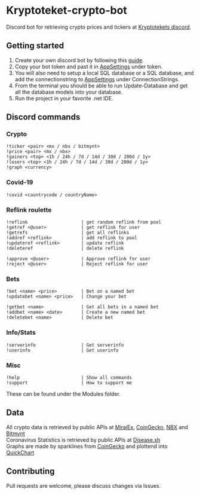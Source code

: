 # Kryptoteket-crypto-bot
Discord bot for retrieving crypto prices and tickers at [Kryptotekets discord](https://discord.gg/heWSa5n).

## Getting started

1. Create your own discord bot by following this [guide](https://discordpy.readthedocs.io/en/latest/discord.html).
2. Copy your bot token and past it in [AppSettings](https://github.com/loekensgard/kryptoteket-crypto-bot/blob/master/Kryptoteket.Bot/appsettings.json) under token.
3. You will also need to setup a local SQL database or a SQL database, and add the connectionstring to [AppSettings](https://github.com/loekensgard/kryptoteket-crypto-bot/blob/master/Kryptoteket.Bot/appsettings.json) under ConnectionStrings.
4. From the terminal you should be able to run Update-Database and get all the database models into your database.
5. Run the project in your favorite .net IDE.

## Discord commands

### Crypto

```
!ticker <pair> <mx / nbx / bitmynt>
!price <pair> <mx / nbx>
!gainers <top> <1h / 24h / 7d / 14d / 30d / 200d / 1y>
!losers <top> <1h / 24h / 7d / 14d / 30d / 200d / 1y>
!graph <currency>
```

### Covid-19

```
!covid <countrycode / countryName>
```

### Reflink roulette

```
!reflink                    | get random reflink from pool
!getref <@user>             | get reflink for user
!getrefs                    | get all reflinks
!addref <reflink>           | add reflink to pool
!updateref <reflink>        | update reflink
!deleteref                  | delete reflink

!approve <@user>            | Approve reflink for user
!reject <@user>             | Reject reflink for user
```

### Bets

```
!bet <name> <price>         | Bet on a named bet
!updatebet <name> <price>   | Change your bet

!getbet <name>              | Get all bets in a named bet
!addbet <name> <date>       | Create a new named bet
!deletebet <name>           | Delete bet
```

### Info/Stats

```
!serverinfo                 | Get serverinfo
!userinfo                   | Get userinfo
```

### Misc

```
!help                       | Show all commands
!support                    | How to support me
```

These can be found under the Modules folder.

## Data
All crypto data is retrieved by public APIs at [MiraiEx](https://developers.miraiex.com/), [CoinGecko](https://www.coingecko.com/), [NBX](https://nbx.com/) and [Bitmynt](https://bitmynt.no/)\
Coronavirus Statistics is retrieved by public APIs at [Disease.sh](https://disease.sh/docs/)\
Graphs are made by sparklines from [CoinGecko](https://www.coingecko.com/) and plottend into [QuickChart](https://quickchart.io/)

## Contributing
Pull requests are welcome, please discuss changes via Issues. 
